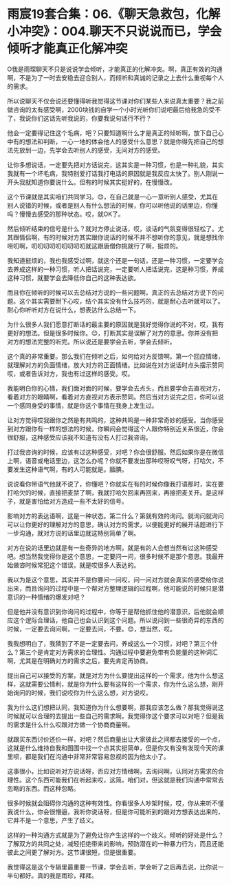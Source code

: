 # 雨宸19套合集：06.《聊天急救包，化解小冲突》：004.聊天不只说说而已，学会倾听才能真正化解冲突

O我是雨琛聊天不只是说说学会倾听，才能真正的化解冲突。啊，真正有效的沟通啊，不是为了一时去安稳去迎合别人，而倾听和真诚的记录之上去什么重视每个人的需求。

所以说聊天不仅会说还要懂得听我觉得这节课对你们某些人来说真太重要？我之前做咨询的太有感受啊，2000块钱的自学一个小时光听你们说吧最后给我急的受不了，我说你们这话先听我说的，你要我说句话行不行？

他会一定要得记住这个毛病，吧？只要知道啊什么才是真正的倾听啊，放下自己心中有的想法和判断，一心一地的体会他人的感受什么意思？就是你得先把自己的想法先放到一边，先学会去听别人的感受，无问对方的感受。

让你多想说话，一定要先把对方话说完，这其实是一种习惯，也是一种礼貌，其实我就有一个坏毛病，我特别爱打话我打电话的原因就是我反应太快了。别人刚说一开头我就知道你要说什么。但有的时候其实挺好的，在慢慢改。

这个节课就是其实咱们共同学习。😊，在自己就是一心一意听别人感受，尤其在别人说错的时候，或者是别人有什么想法的时候，你可以听他说的话里边，你懂吗？慢慢去感受的那种状态。哎，就OK了。

然后倾听结束的信号是什么？就对方停止说话，哎，谈话的气氛变得很轻松了。尤其跟情侣啊，有的时候对方其实跟你说话的时候不并不想听你的意见，就是想找你唠叨啊，叨叨叨叨叨叨叨叨叨就这跟唐僧你挑就行了啊，挺烦的。

我知道挺烦的，我也我感受过啊，就这个还是一句话，还是一种习惯，一定要学会去养成这样的一种习惯，听人把话说完，一定要听人把话说完，这是种习惯，养成这种习惯，就要学会去降低你自己的这种表达欲。

而且你在倾听的时候可以去总结对方说的一些问题啊，真正的去总结对方说下的问题。这个其实需要耐下心哎，结个其实没有什么技巧的，就是耐心去听就可以了。耐心你听听对方在说什么，想表达什么总结一下。

为什么很多人我们愿意打断话的最主要的原因就是我好觉得你说的不对，哎，我有更好的想法。但是很多时候你。😊，打断其实是误解了对方的意思。你并没有把对方的想法完整的听完。所以说还是要学会去听，学会去倾听。

这个真的非常重要。那么我们在倾听之后，如何给对方反馈啊。第一个回应情绪，就理解对方的负面情绪，放大对方的正面情绪。比如说在对方说话时点头摆示赞同哎，或者告诉对方，我也有过这样的感受。哎。

我能明白你的心情，我们面对面的时候，要学会去点头，而且要学会去直视对方，看着对方的眼睛啊，看着对方直视对方表示赞同。然后当对方说完之后，你可以说一个感同身受的事情，就是你这个事情在我身上发生过。

让对方觉得哎我跟你之然是有共鸣的，这种共鸣是一种非常奇妙的感受。当你感受到对方跟你有一样的想法的时候，你瞬间会觉得这个人跟你特别近关系很近，你会很舒服，这种感受应该我不知道有没有人打过我咨询。

打过我咨询的时候，应该有过这种感受，对吧？你会很舒服。然后如果你是在微信上啊，语音或电话里边，这怎么办呢？你就不要发出那种哎呀叹气呀，打哈欠，不要发生这种语气啊，有的人可能就是。腼腆。

说说看你带语气他就不说了，你懂吧？你就实在有的时候你像我打语那时，实在要打哈欠的时候，直接把麦禁了啊，我就打哈欠回来再回来，再接把麦关开。是这样子，就是害怕给对方造成一些不太好的信号。

影响对方的表达语啊，这是一种状态。第二什么？第就有效的询问。就询问就询问可以让你更好的理解对方的意思，确认对方的需求，以便能更好的展开话题进行下一步沟通，就对方说的话里边就这特别简单了啊。

对方在说的话里边就是有一些奇异的地方啊，就是有的人会想当然有过这种感受吧。想当然我觉得你是这个意思，一定要问一问，很多时候不是那个意思。我最开始做咨时候常犯这个错误，就是哎很多人表达的。

我以为是这个意思，其实并不是你要问一问哎，问一问对方就会真实的感受给你说出来，而且询问的过程中是一个帮对方整理逻辑的过程啊，他可能说的时候只是潜意识的一种情绪的爆发对吧？

但是他并没有意识到你询问的过程中，你等于是帮他抓住他的潜意识，后他就会顺应这个逻际合理话，他自己也会认识到这个问题。所以说问到一些很奇异的东西的时候，一定要去询问啊，一定要去问，不要。😊，想当然，哎。

我我想明白了，我猜到了不是一定要去问，养成这么一个习惯，对吧？第三个什么？第三个是肯定对方需求的合理性。沟通过程中要避免带有负能量的这种词汇啊，尤其是在明确对方的需求之后，要先肯定再协商。

提出自己可以接受的方案，就是对方为什么要提出这样的一个需求，他为什么想这样，这就需要公情利，就是你为什么要有这样的一个需求，你为什么这么想，刚开始询问的时候，我们说哎你为什么这么想，对方说哎。

我为什么这们想把认同，我知道你为什么想要啊，那我应该怎么做？那我觉得说这时候就可以合理的去提出一些自己的需求啊，我觉得你这个要求可以对吧？但是我的需求是什么什么哎跟对方做一个协商商量啊。

就跟买东西讨价还价一样，对吧？然后商量出让大家彼此之间都去接受的一个点，这就是什么维持自我和图围中找一个点其实挺简单，但是你又有没有发现今天的课里呗，都是我们在沟通中非常非常容易忽视的因为他太小了。

这事很小，比如说听对方说话呀，否应对方情绪啊，去询问啊，认同对方需求的合理性。这个东西可能我们在听起来哎，这简。咱们对，但这就是我们沟通中常常去忽略的东西。而这种忽略。

很多时候就会阻碍你沟通的这种有效性。你看很多人吵架时候，哎，你从来听不懂我说什么，你会很懵逼，我听你说话呀，但是你可能听到的跟对方想表达出来的，它并不是一个意思，产生了歧义。

这样的一种沟通方式就是为了避免让你产生这样的一个歧义。倾听的好处是什么？了解双方的共同之处，减轻拒绝带来的影响，预防潜在的一种暴力行为，而且还能彼此之间更了解对方。这节课很短，但是很重要。

我觉得这是这个专辑里最重要一节课，学会去听，学会听了之后再去说，比你说一半句都好。真的我是雨珍，拜拜。

